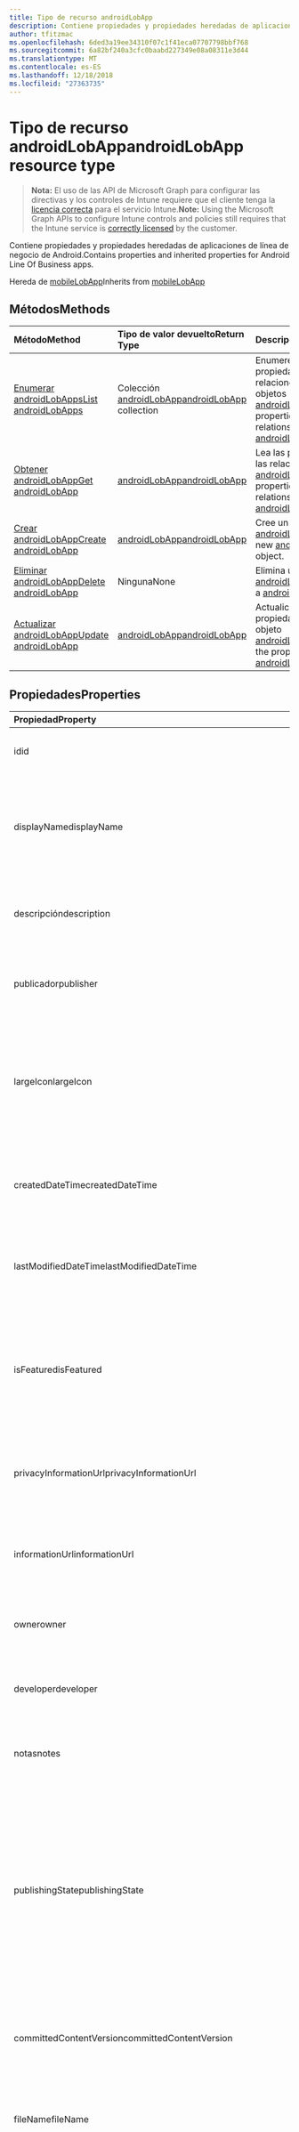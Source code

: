 ```yaml
---
title: Tipo de recurso androidLobApp
description: Contiene propiedades y propiedades heredadas de aplicaciones de línea de negocio de Android.
author: tfitzmac
ms.openlocfilehash: 6ded3a19ee34310f07c1f41eca07707798bbf768
ms.sourcegitcommit: 6a82bf240a3cfc0baabd227349e08a08311e3d44
ms.translationtype: MT
ms.contentlocale: es-ES
ms.lasthandoff: 12/18/2018
ms.locfileid: "27363735"
---
```

# <a name="androidlobapp-resource-type"></a><span data-ttu-id="5bc14-103">Tipo de recurso androidLobApp</span><span class="sxs-lookup"><span data-stu-id="5bc14-103">androidLobApp resource type</span></span>

> <span data-ttu-id="5bc14-104">**Nota:** El uso de las API de Microsoft Graph para configurar las directivas y los controles de Intune requiere que el cliente tenga la [licencia correcta](https://go.microsoft.com/fwlink/?linkid=839381) para el servicio Intune.</span><span class="sxs-lookup"><span data-stu-id="5bc14-104">**Note:** Using the Microsoft Graph APIs to configure Intune controls and policies still requires that the Intune service is [correctly licensed](https://go.microsoft.com/fwlink/?linkid=839381) by the customer.</span></span>

<span data-ttu-id="5bc14-105">Contiene propiedades y propiedades heredadas de aplicaciones de línea de negocio de Android.</span><span class="sxs-lookup"><span data-stu-id="5bc14-105">Contains properties and inherited properties for Android Line Of Business apps.</span></span>

<span data-ttu-id="5bc14-106">Hereda de [mobileLobApp](../resources/intune-apps-mobilelobapp.md)</span><span class="sxs-lookup"><span data-stu-id="5bc14-106">Inherits from [mobileLobApp](../resources/intune-apps-mobilelobapp.md)</span></span>

## <a name="methods"></a><span data-ttu-id="5bc14-107">Métodos</span><span class="sxs-lookup"><span data-stu-id="5bc14-107">Methods</span></span>
|<span data-ttu-id="5bc14-108">Método</span><span class="sxs-lookup"><span data-stu-id="5bc14-108">Method</span></span>|<span data-ttu-id="5bc14-109">Tipo de valor devuelto</span><span class="sxs-lookup"><span data-stu-id="5bc14-109">Return Type</span></span>|<span data-ttu-id="5bc14-110">Descripción</span><span class="sxs-lookup"><span data-stu-id="5bc14-110">Description</span></span>|
|:---|:---|:---|
|[<span data-ttu-id="5bc14-111">Enumerar androidLobApps</span><span class="sxs-lookup"><span data-stu-id="5bc14-111">List androidLobApps</span></span>](../api/intune-apps-androidlobapp-list.md)|<span data-ttu-id="5bc14-112">Colección [androidLobApp](../resources/intune-apps-androidlobapp.md)</span><span class="sxs-lookup"><span data-stu-id="5bc14-112">[androidLobApp](../resources/intune-apps-androidlobapp.md) collection</span></span>|<span data-ttu-id="5bc14-113">Enumere las propiedades y las relaciones de los objetos [androidLobApp](../resources/intune-apps-androidlobapp.md).</span><span class="sxs-lookup"><span data-stu-id="5bc14-113">List properties and relationships of the [androidLobApp](../resources/intune-apps-androidlobapp.md) objects.</span></span>|
|[<span data-ttu-id="5bc14-114">Obtener androidLobApp</span><span class="sxs-lookup"><span data-stu-id="5bc14-114">Get androidLobApp</span></span>](../api/intune-apps-androidlobapp-get.md)|[<span data-ttu-id="5bc14-115">androidLobApp</span><span class="sxs-lookup"><span data-stu-id="5bc14-115">androidLobApp</span></span>](../resources/intune-apps-androidlobapp.md)|<span data-ttu-id="5bc14-116">Lea las propiedades y las relaciones del objeto [androidLobApp](../resources/intune-apps-androidlobapp.md).</span><span class="sxs-lookup"><span data-stu-id="5bc14-116">Read properties and relationships of the [androidLobApp](../resources/intune-apps-androidlobapp.md) object.</span></span>|
|[<span data-ttu-id="5bc14-117">Crear androidLobApp</span><span class="sxs-lookup"><span data-stu-id="5bc14-117">Create androidLobApp</span></span>](../api/intune-apps-androidlobapp-create.md)|[<span data-ttu-id="5bc14-118">androidLobApp</span><span class="sxs-lookup"><span data-stu-id="5bc14-118">androidLobApp</span></span>](../resources/intune-apps-androidlobapp.md)|<span data-ttu-id="5bc14-119">Cree un objeto [androidLobApp](../resources/intune-apps-androidlobapp.md).</span><span class="sxs-lookup"><span data-stu-id="5bc14-119">Create a new [androidLobApp](../resources/intune-apps-androidlobapp.md) object.</span></span>|
|[<span data-ttu-id="5bc14-120">Eliminar androidLobApp</span><span class="sxs-lookup"><span data-stu-id="5bc14-120">Delete androidLobApp</span></span>](../api/intune-apps-androidlobapp-delete.md)|<span data-ttu-id="5bc14-121">Ninguna</span><span class="sxs-lookup"><span data-stu-id="5bc14-121">None</span></span>|<span data-ttu-id="5bc14-122">Elimina un [androidLobApp](../resources/intune-apps-androidlobapp.md).</span><span class="sxs-lookup"><span data-stu-id="5bc14-122">Deletes a [androidLobApp](../resources/intune-apps-androidlobapp.md).</span></span>|
|[<span data-ttu-id="5bc14-123">Actualizar androidLobApp</span><span class="sxs-lookup"><span data-stu-id="5bc14-123">Update androidLobApp</span></span>](../api/intune-apps-androidlobapp-update.md)|[<span data-ttu-id="5bc14-124">androidLobApp</span><span class="sxs-lookup"><span data-stu-id="5bc14-124">androidLobApp</span></span>](../resources/intune-apps-androidlobapp.md)|<span data-ttu-id="5bc14-125">Actualice las propiedades de un objeto [androidLobApp](../resources/intune-apps-androidlobapp.md).</span><span class="sxs-lookup"><span data-stu-id="5bc14-125">Update the properties of a [androidLobApp](../resources/intune-apps-androidlobapp.md) object.</span></span>|

## <a name="properties"></a><span data-ttu-id="5bc14-126">Propiedades</span><span class="sxs-lookup"><span data-stu-id="5bc14-126">Properties</span></span>
|<span data-ttu-id="5bc14-127">Propiedad</span><span class="sxs-lookup"><span data-stu-id="5bc14-127">Property</span></span>|<span data-ttu-id="5bc14-128">Tipo</span><span class="sxs-lookup"><span data-stu-id="5bc14-128">Type</span></span>|<span data-ttu-id="5bc14-129">Descripción</span><span class="sxs-lookup"><span data-stu-id="5bc14-129">Description</span></span>|
|:---|:---|:---|
|<span data-ttu-id="5bc14-130">id</span><span class="sxs-lookup"><span data-stu-id="5bc14-130">id</span></span>|<span data-ttu-id="5bc14-131">String</span><span class="sxs-lookup"><span data-stu-id="5bc14-131">String</span></span>|<span data-ttu-id="5bc14-132">Clave de la entidad.</span><span class="sxs-lookup"><span data-stu-id="5bc14-132">Key of the entity.</span></span> <span data-ttu-id="5bc14-133">Heredado de [mobileApp](../resources/intune-apps-mobileapp.md).</span><span class="sxs-lookup"><span data-stu-id="5bc14-133">Inherited from [mobileApp](../resources/intune-apps-mobileapp.md)</span></span>|
|<span data-ttu-id="5bc14-134">displayName</span><span class="sxs-lookup"><span data-stu-id="5bc14-134">displayName</span></span>|<span data-ttu-id="5bc14-135">String</span><span class="sxs-lookup"><span data-stu-id="5bc14-135">String</span></span>|<span data-ttu-id="5bc14-136">Título de la aplicación importado o proporcionado por el administrador.</span><span class="sxs-lookup"><span data-stu-id="5bc14-136">The admin provided or imported title of the app.</span></span> <span data-ttu-id="5bc14-137">Heredado de [mobileApp](../resources/intune-apps-mobileapp.md).</span><span class="sxs-lookup"><span data-stu-id="5bc14-137">Inherited from [mobileApp](../resources/intune-apps-mobileapp.md)</span></span>|
|<span data-ttu-id="5bc14-138">descripción</span><span class="sxs-lookup"><span data-stu-id="5bc14-138">description</span></span>|<span data-ttu-id="5bc14-139">String</span><span class="sxs-lookup"><span data-stu-id="5bc14-139">String</span></span>|<span data-ttu-id="5bc14-140">Descripción de la aplicación.</span><span class="sxs-lookup"><span data-stu-id="5bc14-140">The description of the app.</span></span> <span data-ttu-id="5bc14-141">Heredado de [mobileApp](../resources/intune-apps-mobileapp.md).</span><span class="sxs-lookup"><span data-stu-id="5bc14-141">Inherited from [mobileApp](../resources/intune-apps-mobileapp.md)</span></span>|
|<span data-ttu-id="5bc14-142">publicador</span><span class="sxs-lookup"><span data-stu-id="5bc14-142">publisher</span></span>|<span data-ttu-id="5bc14-143">String</span><span class="sxs-lookup"><span data-stu-id="5bc14-143">String</span></span>|<span data-ttu-id="5bc14-144">Publicador de la aplicación.</span><span class="sxs-lookup"><span data-stu-id="5bc14-144">The publisher of the app.</span></span> <span data-ttu-id="5bc14-145">Heredado de [mobileApp](../resources/intune-apps-mobileapp.md).</span><span class="sxs-lookup"><span data-stu-id="5bc14-145">Inherited from [mobileApp](../resources/intune-apps-mobileapp.md)</span></span>|
|<span data-ttu-id="5bc14-146">largeIcon</span><span class="sxs-lookup"><span data-stu-id="5bc14-146">largeIcon</span></span>|[<span data-ttu-id="5bc14-147">mimeContent</span><span class="sxs-lookup"><span data-stu-id="5bc14-147">mimeContent</span></span>](../resources/intune-shared-mimecontent.md)|<span data-ttu-id="5bc14-148">Icono grande que se mostrará en los detalles de la aplicación y se usa para cargar el icono.</span><span class="sxs-lookup"><span data-stu-id="5bc14-148">The large icon, to be displayed in the app details and used for upload of the icon.</span></span> <span data-ttu-id="5bc14-149">Heredado de [mobileApp](../resources/intune-apps-mobileapp.md).</span><span class="sxs-lookup"><span data-stu-id="5bc14-149">Inherited from [mobileApp](../resources/intune-apps-mobileapp.md)</span></span>|
|<span data-ttu-id="5bc14-150">createdDateTime</span><span class="sxs-lookup"><span data-stu-id="5bc14-150">createdDateTime</span></span>|<span data-ttu-id="5bc14-151">DateTimeOffset</span><span class="sxs-lookup"><span data-stu-id="5bc14-151">DateTimeOffset</span></span>|<span data-ttu-id="5bc14-152">Fecha y hora de creación de la aplicación.</span><span class="sxs-lookup"><span data-stu-id="5bc14-152">The date and time the app was created.</span></span> <span data-ttu-id="5bc14-153">Heredado de [mobileApp](../resources/intune-apps-mobileapp.md).</span><span class="sxs-lookup"><span data-stu-id="5bc14-153">Inherited from [mobileApp](../resources/intune-apps-mobileapp.md)</span></span>|
|<span data-ttu-id="5bc14-154">lastModifiedDateTime</span><span class="sxs-lookup"><span data-stu-id="5bc14-154">lastModifiedDateTime</span></span>|<span data-ttu-id="5bc14-155">DateTimeOffset</span><span class="sxs-lookup"><span data-stu-id="5bc14-155">DateTimeOffset</span></span>|<span data-ttu-id="5bc14-156">Fecha y hora de la última modificación de la aplicación.</span><span class="sxs-lookup"><span data-stu-id="5bc14-156">The date and time the app was last modified.</span></span> <span data-ttu-id="5bc14-157">Heredado de [mobileApp](../resources/intune-apps-mobileapp.md).</span><span class="sxs-lookup"><span data-stu-id="5bc14-157">Inherited from [mobileApp](../resources/intune-apps-mobileapp.md)</span></span>|
|<span data-ttu-id="5bc14-158">isFeatured</span><span class="sxs-lookup"><span data-stu-id="5bc14-158">isFeatured</span></span>|<span data-ttu-id="5bc14-159">Boolean</span><span class="sxs-lookup"><span data-stu-id="5bc14-159">Boolean</span></span>|<span data-ttu-id="5bc14-160">Valor que indica si el administrador ha marcado la aplicación como destacada. Heredado de [mobileApp](../resources/intune-apps-mobileapp.md).</span><span class="sxs-lookup"><span data-stu-id="5bc14-160">The value indicating whether the app is marked as featured by the admin. Inherited from [mobileApp](../resources/intune-apps-mobileapp.md)</span></span>|
|<span data-ttu-id="5bc14-161">privacyInformationUrl</span><span class="sxs-lookup"><span data-stu-id="5bc14-161">privacyInformationUrl</span></span>|<span data-ttu-id="5bc14-162">String</span><span class="sxs-lookup"><span data-stu-id="5bc14-162">String</span></span>|<span data-ttu-id="5bc14-163">La dirección URL de la declaración de privacidad.</span><span class="sxs-lookup"><span data-stu-id="5bc14-163">The privacy statement Url.</span></span> <span data-ttu-id="5bc14-164">Heredado de [mobileApp](../resources/intune-apps-mobileapp.md).</span><span class="sxs-lookup"><span data-stu-id="5bc14-164">Inherited from [mobileApp](../resources/intune-apps-mobileapp.md)</span></span>|
|<span data-ttu-id="5bc14-165">informationUrl</span><span class="sxs-lookup"><span data-stu-id="5bc14-165">informationUrl</span></span>|<span data-ttu-id="5bc14-166">String</span><span class="sxs-lookup"><span data-stu-id="5bc14-166">String</span></span>|<span data-ttu-id="5bc14-167">La dirección URL para obtener más información.</span><span class="sxs-lookup"><span data-stu-id="5bc14-167">The more information Url.</span></span> <span data-ttu-id="5bc14-168">Heredado de [mobileApp](../resources/intune-apps-mobileapp.md).</span><span class="sxs-lookup"><span data-stu-id="5bc14-168">Inherited from [mobileApp](../resources/intune-apps-mobileapp.md)</span></span>|
|<span data-ttu-id="5bc14-169">owner</span><span class="sxs-lookup"><span data-stu-id="5bc14-169">owner</span></span>|<span data-ttu-id="5bc14-170">String</span><span class="sxs-lookup"><span data-stu-id="5bc14-170">String</span></span>|<span data-ttu-id="5bc14-171">Propietario de la aplicación.</span><span class="sxs-lookup"><span data-stu-id="5bc14-171">The owner of the app.</span></span> <span data-ttu-id="5bc14-172">Heredado de [mobileApp](../resources/intune-apps-mobileapp.md).</span><span class="sxs-lookup"><span data-stu-id="5bc14-172">Inherited from [mobileApp](../resources/intune-apps-mobileapp.md)</span></span>|
|<span data-ttu-id="5bc14-173">developer</span><span class="sxs-lookup"><span data-stu-id="5bc14-173">developer</span></span>|<span data-ttu-id="5bc14-174">String</span><span class="sxs-lookup"><span data-stu-id="5bc14-174">String</span></span>|<span data-ttu-id="5bc14-175">Desarrollador de la aplicación.</span><span class="sxs-lookup"><span data-stu-id="5bc14-175">The developer of the app.</span></span> <span data-ttu-id="5bc14-176">Heredado de [mobileApp](../resources/intune-apps-mobileapp.md).</span><span class="sxs-lookup"><span data-stu-id="5bc14-176">Inherited from [mobileApp](../resources/intune-apps-mobileapp.md)</span></span>|
|<span data-ttu-id="5bc14-177">notas</span><span class="sxs-lookup"><span data-stu-id="5bc14-177">notes</span></span>|<span data-ttu-id="5bc14-178">String</span><span class="sxs-lookup"><span data-stu-id="5bc14-178">String</span></span>|<span data-ttu-id="5bc14-179">Notas de la aplicación.</span><span class="sxs-lookup"><span data-stu-id="5bc14-179">Notes for the app.</span></span> <span data-ttu-id="5bc14-180">Heredado de [mobileApp](../resources/intune-apps-mobileapp.md).</span><span class="sxs-lookup"><span data-stu-id="5bc14-180">Inherited from [mobileApp](../resources/intune-apps-mobileapp.md)</span></span>|
|<span data-ttu-id="5bc14-181">publishingState</span><span class="sxs-lookup"><span data-stu-id="5bc14-181">publishingState</span></span>|[<span data-ttu-id="5bc14-182">mobileAppPublishingState</span><span class="sxs-lookup"><span data-stu-id="5bc14-182">mobileAppPublishingState</span></span>](../resources/intune-apps-mobileapppublishingstate.md)|<span data-ttu-id="5bc14-183">Estado de publicación de la aplicación.</span><span class="sxs-lookup"><span data-stu-id="5bc14-183">The publishing state for the app.</span></span> <span data-ttu-id="5bc14-184">La aplicación no puede asignarse a menos que se publique.</span><span class="sxs-lookup"><span data-stu-id="5bc14-184">The app cannot be assigned unless the app is published.</span></span> <span data-ttu-id="5bc14-185">Se hereda de [mobileApp](../resources/intune-apps-mobileapp.md).</span><span class="sxs-lookup"><span data-stu-id="5bc14-185">Inherited from [mobileApp](../resources/intune-apps-mobileapp.md).</span></span> <span data-ttu-id="5bc14-186">Los valores posibles son: `notPublished`, `processing` y `published`.</span><span class="sxs-lookup"><span data-stu-id="5bc14-186">Possible values are: `notPublished`, `processing`, `published`.</span></span>|
|<span data-ttu-id="5bc14-187">committedContentVersion</span><span class="sxs-lookup"><span data-stu-id="5bc14-187">committedContentVersion</span></span>|<span data-ttu-id="5bc14-188">String</span><span class="sxs-lookup"><span data-stu-id="5bc14-188">String</span></span>|<span data-ttu-id="5bc14-189">Versión interna del contenido confirmado.</span><span class="sxs-lookup"><span data-stu-id="5bc14-189">The internal committed content version.</span></span> <span data-ttu-id="5bc14-190">Heredado de [mobileLobApp](../resources/intune-apps-mobilelobapp.md).</span><span class="sxs-lookup"><span data-stu-id="5bc14-190">Inherited from [mobileLobApp](../resources/intune-apps-mobilelobapp.md)</span></span>|
|<span data-ttu-id="5bc14-191">fileName</span><span class="sxs-lookup"><span data-stu-id="5bc14-191">fileName</span></span>|<span data-ttu-id="5bc14-192">String</span><span class="sxs-lookup"><span data-stu-id="5bc14-192">String</span></span>|<span data-ttu-id="5bc14-193">Nombre del archivo de la aplicación de LOB principal.</span><span class="sxs-lookup"><span data-stu-id="5bc14-193">The name of the main Lob application file.</span></span> <span data-ttu-id="5bc14-194">Heredado de [mobileLobApp](../resources/intune-apps-mobilelobapp.md).</span><span class="sxs-lookup"><span data-stu-id="5bc14-194">Inherited from [mobileLobApp](../resources/intune-apps-mobilelobapp.md)</span></span>|
|<span data-ttu-id="5bc14-195">size</span><span class="sxs-lookup"><span data-stu-id="5bc14-195">size</span></span>|<span data-ttu-id="5bc14-196">Int64</span><span class="sxs-lookup"><span data-stu-id="5bc14-196">Int64</span></span>|<span data-ttu-id="5bc14-197">Tamaño total, incluidos todos los archivos cargados.</span><span class="sxs-lookup"><span data-stu-id="5bc14-197">The total size, including all uploaded files.</span></span> <span data-ttu-id="5bc14-198">Heredado de [mobileLobApp](../resources/intune-apps-mobilelobapp.md).</span><span class="sxs-lookup"><span data-stu-id="5bc14-198">Inherited from [mobileLobApp](../resources/intune-apps-mobilelobapp.md)</span></span>|
|<span data-ttu-id="5bc14-199">packageId</span><span class="sxs-lookup"><span data-stu-id="5bc14-199">packageId</span></span>|<span data-ttu-id="5bc14-200">String</span><span class="sxs-lookup"><span data-stu-id="5bc14-200">String</span></span>|<span data-ttu-id="5bc14-201">El identificador del paquete.</span><span class="sxs-lookup"><span data-stu-id="5bc14-201">The package identifier.</span></span>|
|<span data-ttu-id="5bc14-202">minimumSupportedOperatingSystem</span><span class="sxs-lookup"><span data-stu-id="5bc14-202">minimumSupportedOperatingSystem</span></span>|[<span data-ttu-id="5bc14-203">androidMinimumOperatingSystem</span><span class="sxs-lookup"><span data-stu-id="5bc14-203">androidMinimumOperatingSystem</span></span>](../resources/intune-apps-androidminimumoperatingsystem.md)|<span data-ttu-id="5bc14-204">Valor del sistema operativo mínimo aplicable.</span><span class="sxs-lookup"><span data-stu-id="5bc14-204">The value for the minimum applicable operating system.</span></span>|
|<span data-ttu-id="5bc14-205">versionName</span><span class="sxs-lookup"><span data-stu-id="5bc14-205">versionName</span></span>|<span data-ttu-id="5bc14-206">String</span><span class="sxs-lookup"><span data-stu-id="5bc14-206">String</span></span>|<span data-ttu-id="5bc14-207">El nombre de la versión de la aplicación de línea de negocio (LoB) de Android.</span><span class="sxs-lookup"><span data-stu-id="5bc14-207">The version name of Android Line of Business (LoB) app.</span></span>|
|<span data-ttu-id="5bc14-208">versionCode</span><span class="sxs-lookup"><span data-stu-id="5bc14-208">versionCode</span></span>|<span data-ttu-id="5bc14-209">String</span><span class="sxs-lookup"><span data-stu-id="5bc14-209">String</span></span>|<span data-ttu-id="5bc14-210">El código de versión de la aplicación de línea de negocio (LoB) de Android.</span><span class="sxs-lookup"><span data-stu-id="5bc14-210">The version code of Android Line of Business (LoB) app.</span></span>|

## <a name="relationships"></a><span data-ttu-id="5bc14-211">Relaciones</span><span class="sxs-lookup"><span data-stu-id="5bc14-211">Relationships</span></span>
|<span data-ttu-id="5bc14-212">Relación</span><span class="sxs-lookup"><span data-stu-id="5bc14-212">Relationship</span></span>|<span data-ttu-id="5bc14-213">Tipo</span><span class="sxs-lookup"><span data-stu-id="5bc14-213">Type</span></span>|<span data-ttu-id="5bc14-214">Descripción</span><span class="sxs-lookup"><span data-stu-id="5bc14-214">Description</span></span>|
|:---|:---|:---|
|<span data-ttu-id="5bc14-215">categorías</span><span class="sxs-lookup"><span data-stu-id="5bc14-215">categories</span></span>|<span data-ttu-id="5bc14-216">Colección [mobileAppCategory](../resources/intune-apps-mobileappcategory.md)</span><span class="sxs-lookup"><span data-stu-id="5bc14-216">[mobileAppCategory](../resources/intune-apps-mobileappcategory.md) collection</span></span>|<span data-ttu-id="5bc14-217">La lista de categorías para esta aplicación.</span><span class="sxs-lookup"><span data-stu-id="5bc14-217">The list of categories for this app.</span></span> <span data-ttu-id="5bc14-218">Heredado de [mobileApp](../resources/intune-apps-mobileapp.md)</span><span class="sxs-lookup"><span data-stu-id="5bc14-218">Inherited from [mobileApp](../resources/intune-apps-mobileapp.md)</span></span>|
|<span data-ttu-id="5bc14-219">asignaciones</span><span class="sxs-lookup"><span data-stu-id="5bc14-219">assignments</span></span>|<span data-ttu-id="5bc14-220">Colección [mobileAppAssignment](../resources/intune-apps-mobileappassignment.md)</span><span class="sxs-lookup"><span data-stu-id="5bc14-220">[mobileAppAssignment](../resources/intune-apps-mobileappassignment.md) collection</span></span>|<span data-ttu-id="5bc14-221">La lista de asignaciones de grupo para esta aplicación móvil.</span><span class="sxs-lookup"><span data-stu-id="5bc14-221">The list of group assignments for this mobile app.</span></span> <span data-ttu-id="5bc14-222">Heredado de [mobileApp](../resources/intune-apps-mobileapp.md)</span><span class="sxs-lookup"><span data-stu-id="5bc14-222">Inherited from [mobileApp](../resources/intune-apps-mobileapp.md)</span></span>|
|<span data-ttu-id="5bc14-223">contentVersions</span><span class="sxs-lookup"><span data-stu-id="5bc14-223">contentVersions</span></span>|<span data-ttu-id="5bc14-224">Colección [mobileAppContent](../resources/intune-apps-mobileappcontent.md)</span><span class="sxs-lookup"><span data-stu-id="5bc14-224">[mobileAppContent](../resources/intune-apps-mobileappcontent.md) collection</span></span>|<span data-ttu-id="5bc14-225">La lista de versiones de contenido de esta aplicación.</span><span class="sxs-lookup"><span data-stu-id="5bc14-225">The list of content versions for this app.</span></span> <span data-ttu-id="5bc14-226">Heredado de [mobileLobApp](../resources/intune-apps-mobilelobapp.md)</span><span class="sxs-lookup"><span data-stu-id="5bc14-226">Inherited from [mobileLobApp](../resources/intune-apps-mobilelobapp.md)</span></span>|

## <a name="json-representation"></a><span data-ttu-id="5bc14-227">Representación JSON</span><span class="sxs-lookup"><span data-stu-id="5bc14-227">JSON Representation</span></span>
<span data-ttu-id="5bc14-228">Aquí tiene una representación JSON del recurso.</span><span class="sxs-lookup"><span data-stu-id="5bc14-228">Here is a JSON representation of the resource.</span></span>
<!-- {
  "blockType": "resource",
  "keyProperty": "id",
  "@odata.type": "microsoft.graph.androidLobApp"
}
-->
``` json
{
  "@odata.type": "#microsoft.graph.androidLobApp",
  "id": "String (identifier)",
  "displayName": "String",
  "description": "String",
  "publisher": "String",
  "largeIcon": {
    "@odata.type": "microsoft.graph.mimeContent",
    "type": "String",
    "value": "binary"
  },
  "createdDateTime": "String (timestamp)",
  "lastModifiedDateTime": "String (timestamp)",
  "isFeatured": true,
  "privacyInformationUrl": "String",
  "informationUrl": "String",
  "owner": "String",
  "developer": "String",
  "notes": "String",
  "publishingState": "String",
  "committedContentVersion": "String",
  "fileName": "String",
  "size": 1024,
  "packageId": "String",
  "minimumSupportedOperatingSystem": {
    "@odata.type": "microsoft.graph.androidMinimumOperatingSystem",
    "v4_0": true,
    "v4_0_3": true,
    "v4_1": true,
    "v4_2": true,
    "v4_3": true,
    "v4_4": true,
    "v5_0": true,
    "v5_1": true
  },
  "versionName": "String",
  "versionCode": "String"
}
```



